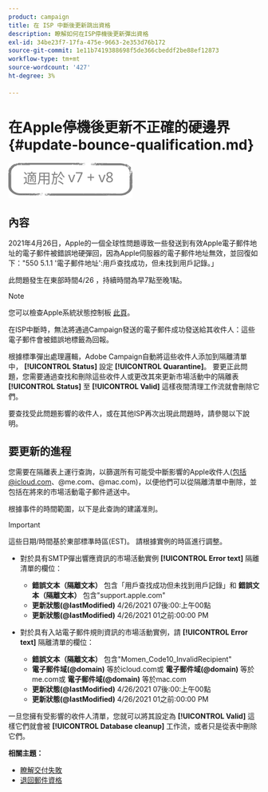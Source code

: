 ```yaml
---
product: campaign
title: 在 ISP 中斷後更新跳出資格
description: 瞭解如何在ISP停機後更新彈出資格
exl-id: 34be23f7-17fa-475e-9663-2e353d76b172
source-git-commit: 1e11b7419388698f5de366cbeddf2be88ef12873
workflow-type: tm+mt
source-wordcount: '427'
ht-degree: 3%

---
```


# 在Apple停機後更新不正確的硬邊界 {#update-bounce-qualification.md}

![](../../assets/common.svg)

## 內容

2021年4月26日，Apple的一個全球性問題導致一些發送到有效Apple電子郵件地址的電子郵件被錯誤地硬彈回，因為Apple伺服器的電子郵件地址無效，並回復如下：&quot;550 5.1.1 &#39;電子郵件地址&#39;:用戶查找成功，但未找到用戶記錄。」

此問題發生在東部時間4/26 ，持續時間為早7點至晚1點。

>[!NOTE]
>
>您可以檢查Apple系統狀態控制板 [此頁](https://www.apple.com/support/systemstatus/)。

在ISP中斷時，無法將通過Campaign發送的電子郵件成功發送給其收件人：這些電子郵件會被錯誤地標籤為回報。

根據標準彈出處理邏輯，Adobe Campaign自動將這些收件人添加到隔離清單中， **[!UICONTROL Status]** 設定 **[!UICONTROL Quarantine]**。 要更正此問題，您需要通過查找和刪除這些收件人或更改其來更新市場活動中的隔離表 **[!UICONTROL Status]** 至 **[!UICONTROL Valid]** 這樣夜間清理工作流就會刪除它們。

要查找受此問題影響的收件人，或在其他ISP再次出現此問題時，請參閱以下說明。

## 要更新的進程

您需要在隔離表上運行查詢，以篩選所有可能受中斷影響的Apple收件人(包括@icloud.com、@me.com、@mac.com)，以便他們可以從隔離清單中刪除，並包括在將來的市場活動電子郵件遞送中。

根據事件的時間範圍，以下是此查詢的建議准則。

>[!IMPORTANT]
>
>這些日期/時間基於東部標準時區(EST)。 請根據實例的時區進行調整。

* 對於具有SMTP彈出響應資訊的市場活動實例 **[!UICONTROL Error text]** 隔離清單的欄位：

   * **錯誤文本（隔離文本）** 包含「用戶查找成功但未找到用戶記錄」和 **錯誤文本（隔離文本）** 包含&quot;support.apple.com&quot;
   * **更新狀態(@lastModified)** 4/26/2021 07後:00:上午00點
   * **更新狀態(@lastModified)** 4/26/2021 01之前:00:00 PM

* 對於具有入站電子郵件規則資訊的市場活動實例，請 **[!UICONTROL Error text]** 隔離清單的欄位：

   * **錯誤文本（隔離文本）** 包含&quot;Momen_Code10_InvalidRecipient&quot;
   * **電子郵件域(@domain)** 等於icloud.com或 **電子郵件域(@domain)** 等於me.com或 **電子郵件域(@domain)** 等於mac.com
   * **更新狀態(@lastModified)** 4/26/2021 07後:00:上午00點
   * **更新狀態(@lastModified)** 4/26/2021 01之前:00:00 PM

一旦您擁有受影響的收件人清單，您就可以將其設定為 **[!UICONTROL Valid]** 這樣它們就會被 **[!UICONTROL Database cleanup]** 工作流，或者只是從表中刪除它們。

**相關主題：**
* [瞭解交付失敗](understanding-delivery-failures.md)
* [退回郵件資格](understanding-delivery-failures.md#bounce-mail-qualification)
